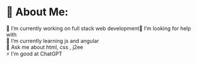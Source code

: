 # 💫 About Me:
🔭 I’m currently working on full stack web development🤝 I’m looking for help with<br>🌱 I’m currently learning js and angular<br>💬 Ask me about html, css , j2ee<br>⚡ I'm good at ChatGPT

